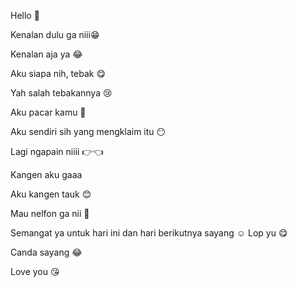 Hello 👋 

Kenalan dulu ga niii😁 

Kenalan aja ya 😂 

Aku siapa nih, tebak 😋 

Yah salah tebakannya 😢 

Aku pacar kamu 🙂 

Aku sendiri sih yang mengklaim itu 😶 

Lagi ngapain niiii 👉👈 

Kangen aku gaaa

Aku kangen tauk 😊 

Mau nelfon ga nii 🤗 

Semangat ya untuk hari ini dan hari berikutnya sayang ☺️ 
Lop yu 😋

Canda sayang 😂 

Love you 😘




